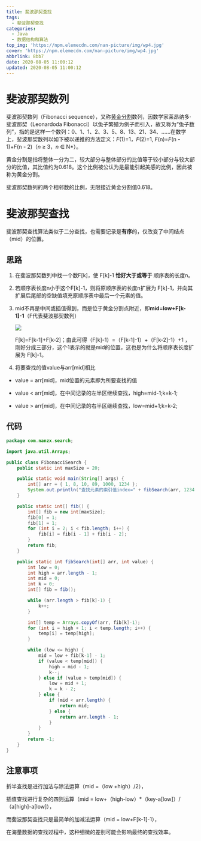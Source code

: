 ```yaml
---
title: 斐波那契查找
tags:
  - 斐波那契查找
categories:
  - Java
  - 数据结构和算法
top_img: 'https://npm.elemecdn.com/nan-picture/img/wp4.jpg'
cover: 'https://npm.elemecdn.com/nan-picture/img/wp4.jpg'
abbrlink: 8bb7
date: 2020-08-05 11:00:12
updated: 2020-08-05 11:00:12
---
```


# 斐波那契数列

斐波那契数列（Fibonacci sequence），又称[黄金分割](https://baike.baidu.com/item/黄金分割/115896)数列，因数学家莱昂纳多·斐波那契（Leonardoda Fibonacci）以兔子繁殖为例子而引入，故又称为“兔子数列”，指的是这样一个数列：0、1、1、2、3、5、8、13、21、34、……在数学上，斐波那契数列以如下被以递推的方法定义：*F*(1)=1，*F*(2)=1, *F*(n)=*F*(n - 1)+*F*(n - 2)（*n* ≥ 3，*n* ∈ N*）。

黄金分割是指将整体一分为二，较大部分与整体部分的比值等于较小部分与较大部分的比值，其比值约为0.618。这个比例被公认为是最能引起美感的比例，因此被称为黄金分割。

斐波那契数列的两个相邻数的比例，无限接近黄金分割值0.618。

# 斐波那契查找

斐波那契查找算法类似于二分查找，也需要记录是**有序**的，仅改变了中间结点（mid）的位置。

## 思路

1. 在斐波那契数列中找一个数F[k]，使 F[k]-1 **恰好大于或等于** 顺序表的长度n。
2. 若顺序表长度n小于这个F[k]-1，则将原顺序表的长度n扩展为 F[k]-1，并向其扩展后尾部的空缺值填充原顺序表中最后一个元素的值。

3. mid不再是中间或插值得到，而是位于黄金分割点附近，即**mid=low+F[k-1]-1**（F代表斐波那契数列）

   ![](https://npm.elemecdn.com/nan-picture/blog/20220706215635.png)

   F[k]=F[k-1]+F[k-2]；由此可得（F[k]-1）=（F[k-1]-1）+（F[k-2]-1）+1 ，刚好分成三部分，这个1表示的就是mid的位置，这也是为什么将顺序表长度扩展为 F[k]-1。

4.  将要查找的值value与arr[mid]相比

   - value = arr[mid]，mid位置的元素即为所要查找的值

   - value < arr[mid]，在中间记录的左半区继续查找，high=mid-1;k=k-1;
   - value > arr[mid]，在中间记录的右半区继续查找，low=mid+1;k=k-2;

## 代码

```java
package com.nanzx.search;

import java.util.Arrays;

public class FibonacciSearch {
	public static int maxSize = 20;

	public static void main(String[] args) {
		int[] arr = { 1, 8, 10, 89, 1000, 1234 };
		System.out.println("查找元素的索引值index=" + fibSearch(arr, 1234));
	}

	public static int[] fib() {
		int[] fib = new int[maxSize];
		fib[0] = 1;
		fib[1] = 1;
		for (int i = 2; i < fib.length; i++) {
			fib[i] = fib[i - 1] + fib[i - 2];
		}
		return fib;
	}

	public static int fibSearch(int[] arr, int value) {
		int low = 0;
		int high = arr.length - 1;
		int mid = 0;
		int k = 0;
		int[] fib = fib();

		while (arr.length > fib[k]-1) {
			k++;
		}

		int[] temp = Arrays.copyOf(arr, fib[k]-1);
		for (int i = high + 1; i < temp.length; i++) {
			temp[i] = temp[high];
		}

		while (low <= high) {
			mid = low + fib[k-1] - 1;
			if (value < temp[mid]) {
				high = mid - 1;
				k--;
			} else if (value > temp[mid]) {
				low = mid + 1;
				k = k - 2;
			} else {
				if (mid < arr.length) {
					return mid;
				} else {
					return arr.length - 1;
				}
			}
		}
		return -1;
	}
}
```

## 注意事项

折半查找是进行加法与除法运算（mid =（low +high）/2），

插值查找进行复杂的四则运算（mid = low+（high-low）*（key-a[low]）/（a[high]-a[low]），

而斐波那契查找只是最简单的加减法运算（mid = low+F[k-1]-1），

在海量数据的查找过程中，这种细微的差别可能会影响最终的查找效率。